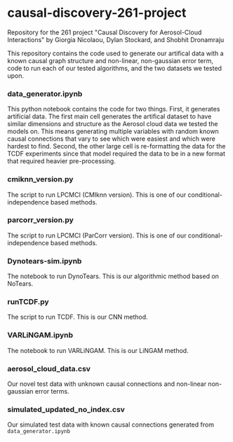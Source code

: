 # causal-discovery-261-project
Repository for the 261 project "Causal Discovery for Aerosol-Cloud Interactions" by Giorgia Nicolaou, Dylan Stockard, and Shobhit Dronamraju

This repository contains the code used to generate our artifical data with a known causal graph structure and non-linear, non-gaussian error term, code to run each of our tested algorithms, and the two datasets we tested upon.

### data_generator.ipynb
This python notebook contains the code for two things. First, it generates artificial data. The first main cell generates the artifical dataset to have similar dimensions and structure as the Aerosol cloud data we tested the models on. This means generating multiple variables with random known causal connections that vary to see which were easiest and which were hardest to find. Second, the other large cell is re-formatting the data for the TCDF experiments since that model required the data to be in a new format that required heavier pre-processing.

### cmiknn_version.py
The script to run LPCMCI (CMIknn version). This is one of our conditional-independence based methods.

### parcorr_version.py
The script to run LPCMCI (ParCorr version). This is one of our conditional-independence based methods.

### Dynotears-sim.ipynb
The notebook to run DynoTears. This is our algorithmic method based on NoTears.

### runTCDF.py
The script to run TCDF. This is our CNN method.

### VARLiNGAM.ipynb
The notebook to run VARLiNGAM. This is our LiNGAM method.

### aerosol_cloud_data.csv
Our novel test data with unknown causal connections and non-linear non-gaussian error terms.

### simulated_updated_no_index.csv
Our simulated test data with known causal connections generated from `data_generator.ipynb`
